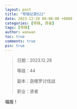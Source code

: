 ```yaml
---
layout: post
title: "导随记录522"
date: 2023-12-28 00:00:00 +0800
categories: [导随, 贤者]
tags: [导随]
author: wanwan
toc: true
comments: true
pin: true
---
```

> 日期：2023.12.28
>
> 等级：44
>
> 副本：迦楼罗讨伐战
>
> 职业：贤者

福报！